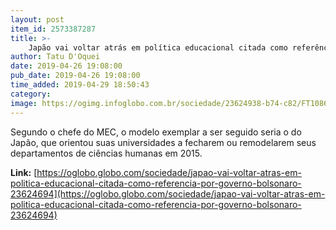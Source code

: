 ```yaml
---
layout: post
item_id: 2573387287
title: >-
    Japão vai voltar atrás em política educacional citada como referência por governo Bolsonaro
author: Tatu D'Oquei
date: 2019-04-26 19:08:00
pub_date: 2019-04-26 19:08:00
time_added: 2019-04-29 18:50:43
category: 
image: https://ogimg.infoglobo.com.br/sociedade/23624938-b74-c82/FT1086A/652/shutterstock_702811003.jpg
---
```


Segundo o chefe do MEC, o modelo exemplar a ser seguido seria o do Japão, que orientou suas universidades a fecharem ou remodelarem seus departamentos de ciências humanas em 2015.

**Link:** [https://oglobo.globo.com/sociedade/japao-vai-voltar-atras-em-politica-educacional-citada-como-referencia-por-governo-bolsonaro-23624694](https://oglobo.globo.com/sociedade/japao-vai-voltar-atras-em-politica-educacional-citada-como-referencia-por-governo-bolsonaro-23624694)

